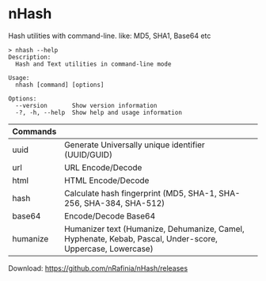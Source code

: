 # nHash
Hash utilities with command-line. like: MD5, SHA1, Base64 etc


```
> nhash --help
Description:
  Hash and Text utilities in command-line mode

Usage:
  nhash [command] [options]

Options:
  --version       Show version information
  -?, -h, --help  Show help and usage information

```

|Commands|    |
|----|----|
| uuid | Generate Universally unique identifier (UUID/GUID) |
| url <text> | URL Encode/Decode |
| html <text> | HTML Encode/Decode |
| hash <type> <text> | Calculate hash fingerprint (MD5, SHA-1, SHA-256, SHA-384, SHA-512) |
| base64 <text> | Encode/Decode Base64 |
| humanize <type> <text> | Humanizer text (Humanize, Dehumanize, Camel, Hyphenate, Kebab, Pascal, Under-score, Uppercase, Lowercase) | 
 



Download: https://github.com/nRafinia/nHash/releases
